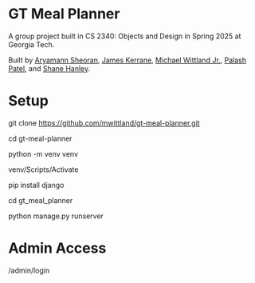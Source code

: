 # GT Meal Planner

A group project built in CS 2340: Objects and Design in Spring 2025 at Georgia Tech.

Built by [Aryamann Sheoran](https://linkedin.com/in/aryamann-sheoran), [James Kerrane](https://www.jameskerrane.com/), [Michael Wittland Jr.](https://www.linkedin.com/in/michael-wittland-323081295), [Palash Patel](https://www.linkedin.com/in/palash-patel-1b001a210/), and [Shane Hanley](https://www.linkedin.com/in/shane-hanley-a46972258).

# Setup
git clone https://github.com/mwittland/gt-meal-planner.git

cd gt-meal-planner

python -m venv venv

venv/Scripts/Activate

pip install django

cd gt_meal_planner

python manage.py runserver

# Admin Access
/admin/login

